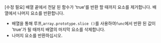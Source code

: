 [수정 필요]
배열 끝에서 전달 된 함수가 'true'를 반환 할 때까지 요소를 제거합니다.
배열에서 나머지 요소를 반환합니다.

- 배열을 통해 루프,`array.prototype.slice ()`를 사용하여`func`에서 반환 된 값이 'true'가 될 때까지 배열의 마지막 요소를 삭제합니다.
- 나머지 요소를 반환하십시오.